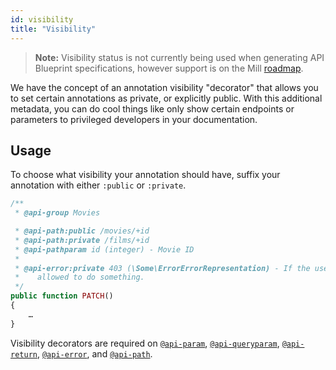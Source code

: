 ```yaml
---
id: visibility
title: "Visibility"
---
```


> **Note:** Visibility status is not currently being used when generating API Blueprint specifications, however support is on the Mill [roadmap](https://github.com/vimeo/mill/milestones).

We have the concept of an annotation visibility "decorator" that allows you to set certain annotations as private, or explicitly public. With this additional metadata, you can do cool things like only show certain endpoints or parameters to privileged developers in your documentation.

## Usage
To choose what visibility your annotation should have, suffix your annotation with either `:public` or `:private`.

```php
/**
 * @api-group Movies

 * @api-path:public /movies/+id
 * @api-path:private /films/+id
 * @api-pathparam id (integer) - Movie ID
 *
 * @api-error:private 403 (\Some\ErrorErrorRepresentation) - If the user isn't
 *    allowed to do something.
 */
public function PATCH()
{
    …
}
```

Visibility decorators are required on [`@api-param`](reference-api-param.md), [`@api-queryparam`](reference-api-queryparam.md), [`@api-return`](reference-api-return.md), [`@api-error`](reference-api-error.md), and [`@api-path`](reference-api-path.md).
